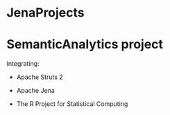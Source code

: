JenaProjects
============

SemanticAnalytics project
=========================

Integrating: 

 - Apache Struts 2

 - Apache Jena

 - The R Project for Statistical Computing
